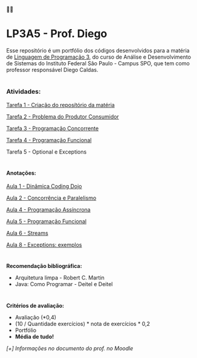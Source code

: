 :man_student:
# LP3A5 - Prof. Diego
Esse repositório é um portfólio dos códigos desenvolvidos para a matéria de [Linguagem de Programação 3](https://www.notion.so/LP3A5-Prof-Diego-f93981de72ff45baa2a52e8261d19ad8), do curso de Análise e Desenvolvimento de Sistemas do Instituto Federal São Paulo - Campus SPO, que tem como professor responsável Diego Caldas.
#
### Atividades:

[Tarefa 1 - Criação do reposítório da matéria](https://github.com/PiresMurilo/LP3A5)

[Tarefa 2 - Problema do Produtor Consumidor](https://github.com/PiresMurilo/LP3A5/tree/main/Aula3/aula3)

[Tarefa 3 - Programação Concorrente](https://github.com/PiresMurilo/LP3A5/tree/main/tarefa3)

[Tarefa 4 - Programação Funcional](https://github.com/PiresMurilo/LP3A5/tree/main/Tarefa4)

Tarefa 5 - Optional e Exceptions
#
#### Anotações:
[Aula 1 - Dinâmica Coding Dojo](https://github.com/PiresMurilo/LP3A5/tree/main/Aula1)

[Aula 2 - Concorrência e Paralelismo](https://github.com/PiresMurilo/LP3A5/tree/main/Aula2/LP3A5_Aulas/LP3A5_Aulas)

[Aula 4 - Programação Assíncrona](https://github.com/PiresMurilo/LP3A5/tree/main/Aula4)

[Aula 5 - Programação Funcional](https://github.com/PiresMurilo/LP3A5/tree/main/Aula5)

[Aula 6 - Streams](https://github.com/PiresMurilo/LP3A5/tree/main/Aula6)

[Aula 8 - Exceptions: exemplos](https://github.com/PiresMurilo/LP3A5/tree/main/Aula8/TestesExceptions)

#

**Recomendação bibliográfica:**

- Arquitetura limpa - Robert C. Martin
- Java: Como Programar - Deitel e Deitel
#
**Critérios de avaliação:**

- Avaliação (*0,4)
- (10 / Quantidade exercícios) * nota de exercícios * 0,2
- Portfólio
- **Média de tudo!**

*[+] Informações no documento do prof. no Moodle*



